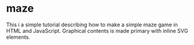 # maze
This i a simple tutorial describing how to make a simple maze game in HTML and JavaScript. Graphical contents is made primary with inline SVG elements. 
